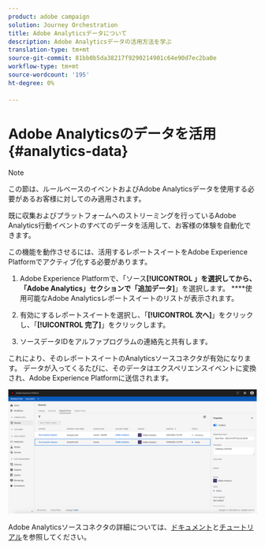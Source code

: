```yaml
---
product: adobe campaign
solution: Journey Orchestration
title: Adobe Analyticsデータについて
description: Adobe Analyticsデータの活用方法を学ぶ
translation-type: tm+mt
source-git-commit: 81bb0b5da38217f9290214901c64e90d7ec2ba0e
workflow-type: tm+mt
source-wordcount: '195'
ht-degree: 0%

---
```



# Adobe Analyticsのデータを活用{#analytics-data}

>[!NOTE]
>
>この節は、ルールベースのイベントおよびAdobe Analyticsデータを使用する必要があるお客様に対してのみ適用されます。

既に収集およびプラットフォームへのストリーミングを行っているAdobe Analytics行動イベントのすべてのデータを活用して、お客様の体験を自動化できます。

この機能を動作させるには、活用するレポートスイートをAdobe Experience Platformでアクティブ化する必要があります。

1. Adobe Experience Platformで、「ソース&#x200B;**[!UICONTROL 」を選択してから、「Adobe Analytics」セクションで「追加データ]**」を選択します。 ****&#x200B;使用可能なAdobe Analyticsレポートスイートのリストが表示されます。

1. 有効にするレポートスイートを選択し、「**[!UICONTROL 次へ]**」をクリックし、「**[!UICONTROL 完了]**」をクリックします。

1. ソースデータIDをアルファプログラムの連絡先と共有します。

これにより、そのレポートスイートのAnalyticsソースコネクタが有効になります。 データが入ってくるたびに、そのデータはエクスペリエンスイベントに変換され、Adobe Experience Platformに送信されます。

![](../assets/alpha-event9.png)

Adobe Analyticsソースコネクタの詳細については、[ドキュメント](https://docs.adobe.com/help/en/experience-platform/sources/connectors/adobe-applications/analytics.html)と[チュートリアル](https://docs.adobe.com/content/help/en/experience-platform/sources/ui-tutorials/create/adobe-applications/analytics.html)を参照してください。
